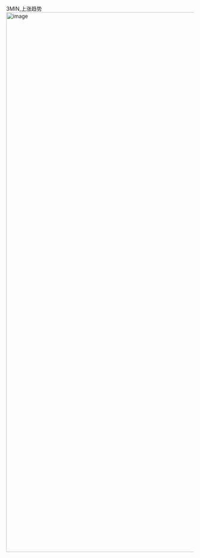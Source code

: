 3MIN,上涨趋势  
<img width="2730" height="1452" alt="image" src="https://github.com/user-attachments/assets/49fb26b3-a00c-4c4a-9802-1335aed3cef4" />
